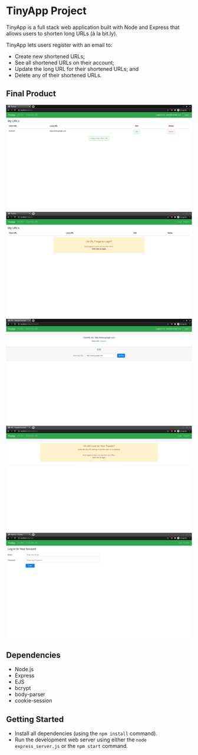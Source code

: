 # TinyApp Project
TinyApp is a full stack web application built with Node and Express that allows users to shorten long URLs (à la bit.ly).

TinyApp lets users register with an email to:
- Create new shortened URLs;
- See all shortened URLs on their account;
- Update the long URL for their shortened URLs; and
- Delete any of their shortened URLs.

## Final Product
!["screenshot of URLs page for a logged in user"](https://github.com/jerrica-mj/tinyapp/blob/master/docs/urls_page2.png)
!["screenshot of URLs page when no user is logged in"](https://github.com/jerrica-mj/tinyapp/blob/master/docs/urls_page1.png)
!["screenshot of a shortened URL's page when its user is logged in"](https://github.com/jerrica-mj/tinyapp/blob/master/docs/short_url_details_page2.png)
!["screenshot of a shortened URL's page when when its user is NOT logged in"](https://github.com/jerrica-mj/tinyapp/blob/master/docs/short_url_details_page1.png)
!["screenshot of login page"](https://github.com/jerrica-mj/tinyapp/blob/master/docs/login_page.png)

## Dependencies
- Node.js
- Express
- EJS
- bcrypt
- body-parser
- cookie-session

## Getting Started
- Install all dependencies (using the `npm install` command).
- Run the development web server using either the `node express_server.js` or the `npm start` command.